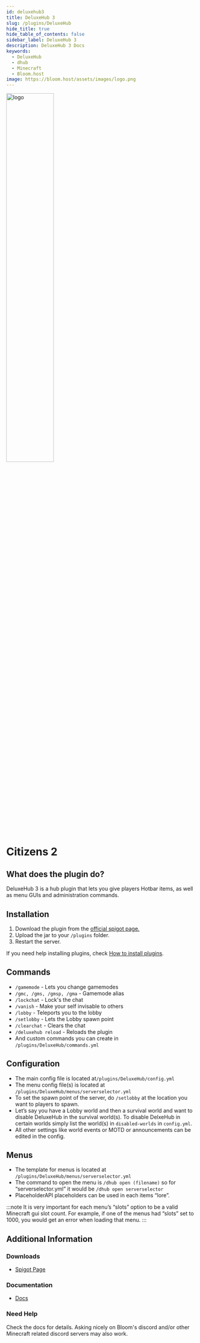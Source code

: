 ```yaml
---
id: deluxehub3
title: DeluxeHub 3
slug: /plugins/DeluxeHub
hide_title: true
hide_table_of_contents: false
sidebar_label: DeluxeHub 3
description: DeluxeHub 3 Docs
keywords:
  - DeluxeHub
  - dhub
  - Minecraft
  - Bloom.host
image: https://bloom.host/assets/images/logo.png
---
```


<div class="text--center">
<img src="https://bloom.host/logo-white.svg" alt="logo" height="50%" width="50%"/>
<h1>Citizens 2</h1>
</div>

## What does the plugin do?

DeluxeHub 3 is a hub plugin that lets you give players Hotbar items, as well as menu GUIs and administration commands. 


## Installation

1. Download the plugin from the [official spigot page.](https://www.spigotmc.org/resources/49425/)
2. Upload the jar to your `/plugins` folder.
3. Restart the server. 

If you need help installing plugins, check [How to install plugins](https://docs.bloom.host/installing-plugins).

## Commands

- `/gamemode` - Lets you change gamemodes
- `/gmc, /gms, /gmsp, /gma` - Gamemode alias
- `/lockchat` - Lock's the chat
- `/vanish` - Make your self invisable to others
- `/lobby` - Teleports you to the lobby
- `/setlobby` - Lets the Lobby spawn point
- `/clearchat` - Clears the chat
- `/deluxehub reload` - Reloads the plugin
- And custom commands you can create in `/plugins/DeluxeHub/commands.yml`


## Configuration

- The main config file is located at`/plugins/DeluxeHub/config.yml` 
- The menu config file(s) is located at `/plugins/DeluxeHub/menus/serverselector.yml`
- To set the spawn point of the server, do `/setlobby` at the location you want to players to spawn.
- Let’s say you have a Lobby world and then a survival world and want to disable DeluxeHub in the survival world(s). To disable DelxeHub in certain worlds simply list the world(s) in `disabled-worlds` in `config.yml`.
- All other settings like world events or MOTD or announcements can be edited in the config.


## Menus

- The template for menus is located at `/plugins/DeluxeHub/menus/serverselector.yml` 
- The command to open the menu is `/dhub open (filename)` so for “serverselector.yml” it would be `/dhub open serverselector` 
- PlaceholderAPI placeholders can be used in each items “lore”.

:::note It is very important for each menu’s “slots” option to be a valid Minecraft gui slot count. For example, if one of the menus had “slots” set to 1000, you would get an error when loading that menu.
:::


## Additional Information

### Downloads
- [Spigot Page](https://www.spigotmc.org/resources/49425/)

### Documentation
- [Docs](https://wiki.lewisdev.fun/free-resources/deluxehub)

### Need Help

Check the docs for details.  Asking nicely on Bloom's discord and/or other Minecraft related discord servers may also work.
